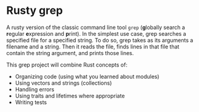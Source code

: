 # Rusty grep

A rusty version of the classic command line tool `grep` (**g**lobally search a **r**egular **e**xpression and **p**rint). In the simplest use case, grep searches a specified file for a specified string. To do so, grep takes as its arguments a filename and a string. Then it reads the file, finds lines in that file that contain the string argument, and prints those lines.

This grep project will combine Rust concepts of:
- Organizing code (using what you learned about modules)
- Using vectors and strings (collections)
- Handling errors
- Using traits and lifetimes where appropriate
- Writing tests